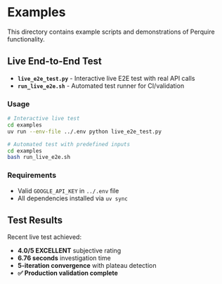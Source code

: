 # Examples

This directory contains example scripts and demonstrations of Perquire functionality.

## Live End-to-End Test

- **`live_e2e_test.py`** - Interactive live E2E test with real API calls
- **`run_live_e2e.sh`** - Automated test runner for CI/validation

### Usage

```bash
# Interactive live test
cd examples
uv run --env-file ../.env python live_e2e_test.py

# Automated test with predefined inputs
cd examples
bash run_live_e2e.sh
```

### Requirements

- Valid `GOOGLE_API_KEY` in `../.env` file
- All dependencies installed via `uv sync`

## Test Results

Recent live test achieved:

- **4.0/5 EXCELLENT** subjective rating
- **6.76 seconds** investigation time
- **5-iteration convergence** with plateau detection
- **✅ Production validation complete**
